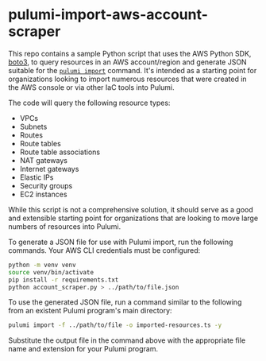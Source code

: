 # pulumi-import-aws-account-scraper

This repo contains a sample Python script that uses the AWS Python SDK, [boto3](https://pypi.org/project/boto3/), to query resources in an AWS account/region and generate JSON suitable for the [`pulumi import`](https://www.pulumi.com/docs/reference/cli/pulumi_import/) command. It's intended as a starting point for organizations looking to import numerous resources that were created in the AWS console or via other IaC tools into Pulumi.

The code will query the following resource types:

- VPCs
- Subnets
- Routes
- Route tables
- Route table associations
- NAT gateways
- Internet gateways
- Elastic IPs
- Security groups
- EC2 instances

While this script is not a comprehensive solution, it should serve as a good and extensible starting point for organizations that are looking to move large numbers of resources into Pulumi.

To generate a JSON file for use with Pulumi import, run the following commands. Your AWS CLI credentials must be configured:

```bash
python -m venv venv
source venv/bin/activate
pip install -r requirements.txt
python account_scraper.py > ../path/to/file.json
```

To use the generated JSON file, run a command similar to the following from an existent Pulumi program's main directory:

```bash
pulumi import -f ../path/to/file -o imported-resources.ts -y
```

Substitute the output file in the command above with the appropriate file name and extension for your Pulumi program.
